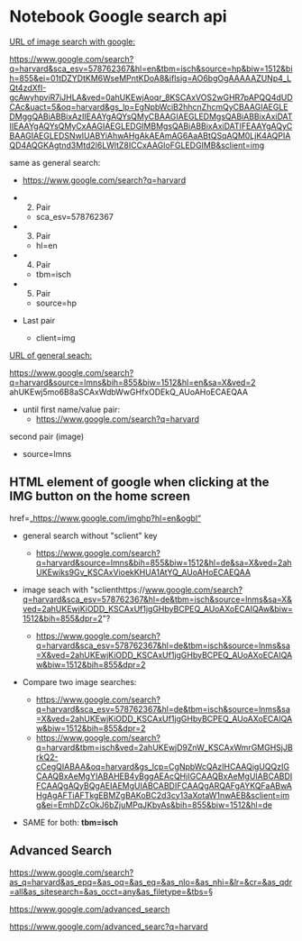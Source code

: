 # Notebook Google search api

<ins>URL of image search with google:<ins>

https://www.google.com/search?q=harvard&sca_esv=578762367&hl=en&tbm=isch&source=hp&biw=1512&bih=855&ei=01tDZYDtKM6WseMPntKDoA8&iflsig=AO6bgOgAAAAAZUNp4_LQt4zdXfI-gcAwyhpviR7iJHLA&ved=0ahUKEwjAoqr_8KSCAxVOS2wGHR7pAPQQ4dUDCAc&uact=5&oq=harvard&gs_lp=EgNpbWciB2hhcnZhcmQyCBAAGIAEGLEDMggQABiABBixAzIIEAAYgAQYsQMyCBAAGIAEGLEDMgsQABiABBixAxiDATIIEAAYgAQYsQMyCxAAGIAEGLEDGIMBMgsQABiABBixAxiDATIFEAAYgAQyCBAAGIAEGLEDSNwIUABYiAhwAHgAkAEAmAG6AaABtQSqAQM0LjK4AQPIAQD4AQGKAgtnd3Mtd2l6LWltZ8ICCxAAGIoFGLEDGIMB&sclient=img

same as general search:

- https://www.google.com/search?q=harvard

- 2. Pair
  - sca_esv=578762367

- 3. Pair
  - hl=en

- 4. Pair

  - tbm=isch

- 5. Pair

  - source=hp

- Last pair
  - client=img

<ins>URL of general seach:<ins>

https://www.google.com/search?q=harvard&source=lmns&bih=855&biw=1512&hl=en&sa=X&ved=2         ahUKEwj5mo6B8aSCAxWdbWwGHfxODEkQ_AUoAHoECAEQAA

- until first name/value pair:
  - https://www.google.com/search?q=harvard

second pair (image)

- source=lmns

## HTML element of google when clicking at the IMG button on the home screen

href=„https://www.google.com/imghp?hl=en&ogbl“


- general search without "sclient" key
  - https://www.google.com/search?q=harvard&source=lmns&bih=855&biw=1512&hl=de&sa=X&ved=2ahUKEwiks9Gv_KSCAxVioekKHUA1AtYQ_AUoAHoECAEQAA
- image seach with "sclienthttps://www.google.com/search?q=harvard&sca_esv=578762367&hl=de&tbm=isch&source=lnms&sa=X&ved=2ahUKEwjKiODD_KSCAxUf1jgGHbyBCPEQ_AUoAXoECAIQAw&biw=1512&bih=855&dpr=2"?
  - https://www.google.com/search?q=harvard&sca_esv=578762367&hl=de&tbm=isch&source=lnms&sa=X&ved=2ahUKEwjKiODD_KSCAxUf1jgGHbyBCPEQ_AUoAXoECAIQAw&biw=1512&bih=855&dpr=2

- Compare two image searches:
  - https://www.google.com/search?q=harvard&sca_esv=578762367&hl=de&tbm=isch&source=lnms&sa=X&ved=2ahUKEwjKiODD_KSCAxUf1jgGHbyBCPEQ_AUoAXoECAIQAw&biw=1512&bih=855&dpr=2
  - https://www.google.com/search?q=harvard&tbm=isch&ved=2ahUKEwjD9ZnW_KSCAxWmrGMGHSjJBrkQ2-cCegQIABAA&oq=harvard&gs_lcp=CgNpbWcQAzIHCAAQigUQQzIGCAAQBxAeMgYIABAHEB4yBggAEAcQHjIGCAAQBxAeMgUIABCABDIFCAAQgAQyBQgAEIAEMgUIABCABDIFCAAQgARQAFgAYKQFaABwAHgAgAFTiAFTkgEBMZgBAKoBC2d3cy13aXotaW1nwAEB&sclient=img&ei=EmhDZcOkJ6bZjuMPqJKbyAs&bih=855&biw=1512&hl=de

- SAME for both: **tbm=isch**

## Advanced Search

https://www.google.com/search?as_q=harvard&as_epq=&as_oq=&as_eq=&as_nlo=&as_nhi=&lr=&cr=&as_qdr=all&as_sitesearch=&as_occt=any&as_filetype=&tbs=§

https://www.google.com/advanced_search

https://www.google.com/advanced_searc?q=harvard
